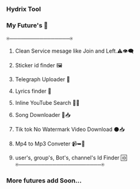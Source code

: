 ### Hydrix Tool

### My Future's 🌟
⍟────────────────⍟

1. Clean Service mesage like Join and Left.⚠️👁️‍🗨️

2. Sticker id finder 🖼️

3. Telegraph Uploader 📜

4. Lyrics finder 🎼

5. Inline YouTube Search 🔴🔎

6. Song Downloader 🎵📥

7. Tik tok No Watermark Video Download ⚫📥

8. Mp4 to Mp3 Conveter 📹➥🎵

9. user's, group's, Bot's, channel's Id Finder 🆔
⍟──────────────────────⍟
### More futures add Soon...
